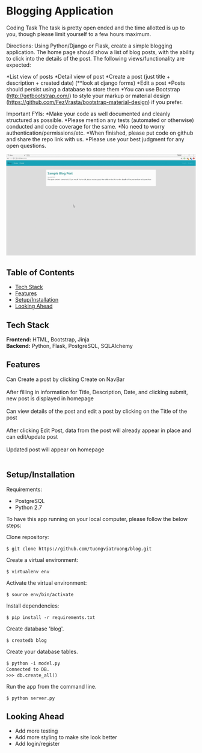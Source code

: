 # Blogging Application
Coding Task
The task is pretty open ended and the time allotted is up to you, though please limit yourself to a few hours maximum.

Directions:
Using Python/Django or Flask, create a simple blogging application. The home page should show a list of blog posts, with the ability to click into the details of the post. The following views/functionality are expected:

*List view of posts
*Detail view of post
*Create a post (just title + description + created date) (**look at django forms)
*Edit a post
*Posts should persist using a database to store them
*You can use Bootstrap (http://getbootstrap.com/) to style your markup or material design (https://github.com/FezVrasta/bootstrap-material-design) if you prefer.

Important FYIs:
*Make your code as well documented and cleanly structured as possible.
*Please mention any tests (automated or otherwise) conducted and code coverage for the same.
*No need to worry authentication/permissions/etc.
*When finished, please put code on github and share the repo link with us.
*Please use your best judgment for any open questions.

<img src="/static//blog.gif">

## Table of Contents

* [Tech Stack](#tech-stack)
* [Features](#features)
* [Setup/Installation](#installation)
* [Looking Ahead](#future)

## <a name="tech-stack"></a>Tech Stack

__Frontend:__ HTML, Bootstrap, Jinja <br>
__Backend:__ Python, Flask, PostgreSQL, SQLAlchemy<br>

## <a name="features"></a> Features

Can Create a post by clicking Create on NavBar <br><br>
After filling in information for Title, Description, Date, and clicking submit, new post is displayed in homepage<br><br>
Can view details of the post and edit a post by clicking on the Title of the post <br><br>
After clicking Edit Post, data from the post will already appear in place and can edit/update post <br><br>
Updated post will appear on homepage <br><br>

## <a name="installation"></a>Setup/Installation

Requirements:

- PostgreSQL
- Python 2.7

To have this app running on your local computer, please follow the below steps:

Clone repository:
```
$ git clone https://github.com/tuongviatruong/blog.git
```
Create a virtual environment:
```
$ virtualenv env
```
Activate the virtual environment:
```
$ source env/bin/activate
```
Install dependencies:
```
$ pip install -r requirements.txt
```

Create database 'blog'.
```
$ createdb blog
```
Create your database tables.
```
$ python -i model.py
Connected to DB.
>>> db.create_all()

```
Run the app from the command line.
```
$ python server.py
```

## <a name='future'></a> Looking Ahead
* Add more testing
* Add more styling to make site look better
* Add login/register 